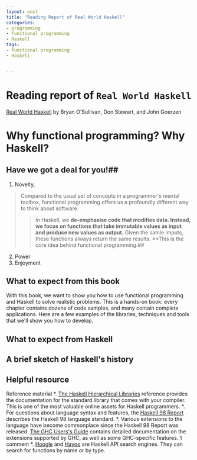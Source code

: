 ```yaml
---
layout: post
title: "Reading Report of Real World Haskell"
categories:
- programming
- functional programming
- Haskell
tags:
- functional programming
- Haskell


---
```


Reading report of `Real World Haskell`
======================================

[Real World Haskell](http://book.realworldhaskell.org/) 
by Bryan O'Sullivan, Don Stewart, and John Goerzen

# Why functional programming? Why Haskell? #

## Have we got a deal for you!##

1. Novelty, 
> Compared to the usual set of concepts in a programmer's mental toolbox,
> functional programming offers us a profoundly different way to think about software. 
>> In Haskell, we **de-emphasise code that modifies data. Instead, we focus on functions that take immutable values as input and produce new values as output.**
>> Given the samle imputs, these functions always return the same results. **This is the core idea behind functional programming.##


2. Power
3. Enjoyment

## What to expect from this book ##

With this book, we want to show you how to use functional programming and Haskell to solve realistic problems. This is a hands-on book: every chapter contains dozens of code samples, and many contain complete applications. Here are a few examples of the libraries, techniques and tools that we'll show you how to develop.

## What to expect from Haskell ##

## A brief sketch of Haskell's history ##

## Helpful resource ##

Reference material
*. [The Haskell Hierarchical Libraries](http://www.haskell.org/ghc/docs/latest/html/libraries/index.html) reference provides the documentation for the standard library that comes with your compiler. This is one of the most valuable online assets for Haskell programmers. 
*. For questions about language syntax and features, the [Haskell 98 Report](http://haskell.org/onlinereport/) describes the Haskell 98 language standard. 
*. Various extensions to the language have become commonplace since the Haskell 98 Report was released. [The GHC Users's Guide](http://www.haskell.org/ghc/docs/latest/html/users_guide/index.html) contains detailed documentation on the extensions supported by GHC, as well as some GHC-specific features. 1 comment
*. [Hoogle](http://haskell.org/hoogle/) and [Hayoo](http://holumbus.fh-wedel.de/hayoo/hayoo.html) are Haskell API search engines. They can search for functions by name or by type. 


